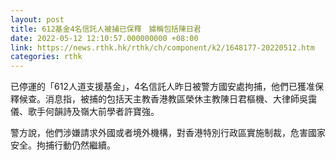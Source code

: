 ```yaml
---
layout: post
title: 612基金4名信託人被捕已保釋　據稱包括陳日君
date: 2022-05-12 12:10:57.000000000 +08:00
link: https://news.rthk.hk/rthk/ch/component/k2/1648177-20220512.htm
categories: rthk
---
```


已停運的「612人道支援基金」，4名信託人昨日被警方國安處拘捕，他們已獲准保釋候查。消息指，被捕的包括天主教香港教區榮休主教陳日君樞機、大律師吳靄儀、歌手何韻詩及嶺大前學者許寶強。 

警方說，他們涉嫌請求外國或者境外機構，對香港特別行政區實施制裁，危害國家安全。拘捕行動仍然繼續。
